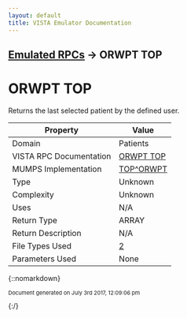 ```yaml
---
layout: default
title: VISTA Emulator Documentation
---
```


## [Emulated RPCs](TableOfContents) &#8594; ORWPT TOP
# ORWPT TOP

Returns the last selected patient by the defined user.

Property | Value
--- | ---
Domain | Patients
VISTA RPC Documentation | [ORWPT TOP](../VISTARPC/ORWPT_TOP)
MUMPS Implementation | [TOP^ORWPT](http://code.osehra.org/dox/Routine_ORWPT_source.html)
Type | Unknown
Complexity | Unknown
Uses | N/A
Return Type | ARRAY
Return Description | N/A
File Types Used | [2](../VDM/Patient-2)
Parameters Used | None


{::nomarkdown} <br/><p style="font-size: 11px">Document generated on July 3rd 2017, 12:09:06 pm</p>{:/}